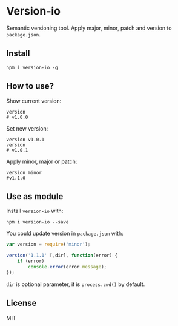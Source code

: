 # Version-io

Semantic versioning tool. Apply major, minor, patch and version to `package.json`.

## Install

`npm i version-io -g`


## How to use?

Show current version:

```
version
# v1.0.0
```
Set new version:

```
version v1.0.1
version
# v1.0.1
```

Apply minor, major or patch:

```
version minor
#v1.1.0
```

## Use as module

Install `version-io` with:

```
npm i version-io --save
```

You could update version in `package.json` with:
```js
var version = require('minor');

version('1.1.1' [,dir], function(error) {
    if (error)
        console.error(error.message);
});
```

`dir` is optional parameter, it is `process.cwd()` by default.

## License

MIT
